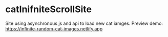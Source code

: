 # catInifniteScrollSite
Site using asynchronous js and api to load new cat iamges.
Preview demo: https://infinite-random-cat-images.netlify.app
